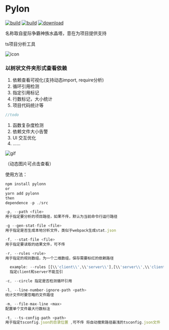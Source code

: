 # Pylon
[![build](https://img.shields.io/npm/v/pylonn.svg?style=flat-square)](https://www.npmjs.com/package/pylonn) 
[![build](https://img.shields.io/npm/l/express.svg)](https://www.npmjs.com/package/pylonn)
[![download](https://img.shields.io/npm/dm/pylonn.svg?style=flat-square)](https://www.npmjs.com/package/pylonn)

名称取自星际争霸神族水晶塔，意在为项目提供支持

ts项目分析工具 

![icon](http://p0.meituan.net/dpgroup/243596a4048a4d9f7f00c8a6f11fb18b3131.png)


### 以树状文件夹形式查看依赖

1. 依赖查看可视化(支持动态import, require分析)
3. 循环引用检测
4. 指定引用标记
2. 行数标记，大小统计
5. 项目代码统计等

```js
//todo
```

1. 函数复杂度检测
2. 依赖文件大小告警
3. UI 交互优化
4. ......

![gif](https://p1.meituan.net/dpgroup/7979e2d96f33ad2dd3bb01dacbec0ad84932521.gif)

（动态图片可点击查看）

使用方法：

```js
npm install pylonn
or
yarn add pylonn
then
dependence -p ./src
```


 ```js
-p, --path <file>
用于指定要分析的项目路径，如果不传，默认为当前命令行运行路径
 ```

 ```js
-g --gen-stat-file <file>
用于指定是否生成本地分析文件，类似于webpack生成stat.json
 ```

 ```js
-f, --stat-file <file>
用于指定要读取的结果文件，可不传
 ```

 ```js
 -r, --rules <rule>
 用于指定的规则数组，为一个二维数组，保存需要标红的依赖路径
 ```

```js
  example: --rules [[\\'client\\',\\'server\\'],[\\'server\\',\\'client\\']]
  指定client和server不能互引
```

```js
-c, --circle 指定是否检测循环引用
```

```js
-l, --line-number-ignore-path <path>
统计文件时要忽略的文件路径
```

```js
-m, --file-max-line <max>
配置单个文件最大行数标注
```

```js
-t, --ts-config-path <path>
用于指定tsconfig.json的目录位置 ,可不传 将自动搜索路径最浅的tsconfig.json文件
```
